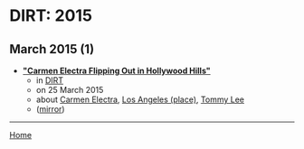 # DIRT: 2015

## March 2015 (1)

 - [**"Carmen Electra Flipping Out in Hollywood Hills"**](https://www.dirt.com/more-dirt/real-estate-listings/carmen-electra-flipping-out-in-hollywood-hills-1203534640/)
    - in [DIRT](../../../publications/a-e/dirt/index.md)
    - on 25 March 2015
    - about [Carmen Electra](../../../topics/carmen-electra/index.md), [Los Angeles (place)](../../../topics/place/los-angeles/index.md), [Tommy Lee](../../../topics/tommy-lee/index.md)
    - ([mirror](https://web.archive.org/web/*/https://www.dirt.com/more-dirt/real-estate-listings/carmen-electra-flipping-out-in-hollywood-hills-1203534640/))

----

[Home](../index.md)
